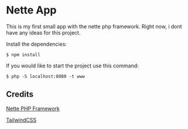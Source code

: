 # Nette App

This is my first small app with the nette php framework. Right now, i dont have any ideas for this project.

Install the dependencies:

    $ npm install

If you would like to start the project use this command:

    $ php -S localhost:8080 -t www

## Credits

[Nette PHP Framework](https://nette.org/)

[TailwindCSS](https://tailwindcss.com/)
